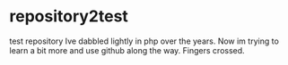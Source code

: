 # repository2test
test repository
Ive dabbled lightly in php over the years. Now im trying to learn a bit more and use github along the way.
Fingers crossed.

